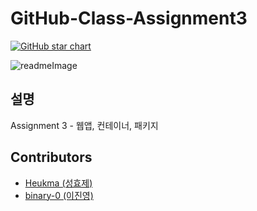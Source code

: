 # GitHub-Class-Assignment3

[![GitHub star chart](https://img.shields.io/github/stars/Heukma/GitHub-Class-Assignment1?style=social)](https://star-history.com/#Heukma/GitHub-Class-Assignment1)

![readmeImage](https://github.com/Heukma/GitHub-Class-Assignment/assets/50437138/ccb6bc12-fb48-4015-96d0-0746e04d2e64)

## 설명
Assignment 3 - 웹앱, 컨테이너, 패키지

## Contributors
 - [Heukma (성효제)](https://github.com/Heukma)
 - [binary-0 (이진영)](https://github.com/binary-0)

